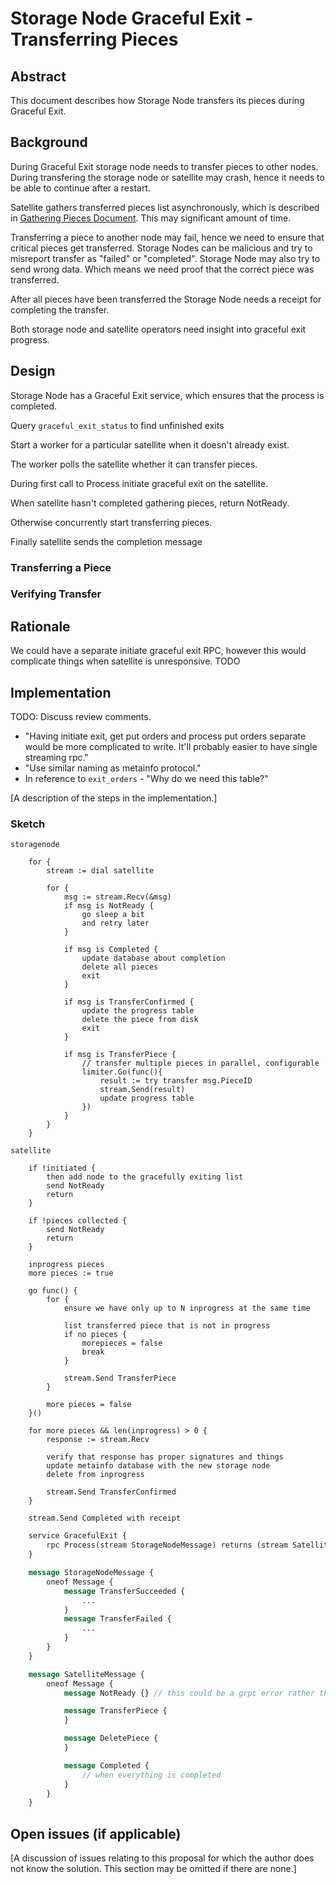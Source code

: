 # Storage Node Graceful Exit - Transferring Pieces

## Abstract

This document describes how Storage Node transfers its pieces during Graceful Exit.

## Background

During Graceful Exit storage node needs to transfer pieces to other nodes. During transfering the storage node or satellite may crash, hence it needs to be able to continue after a restart. 

Satellite gathers transferred pieces list asynchronously, which is described in [Gathering Pieces Document](#TODO). This may significant amount of time.

Transferring a piece to another node may fail, hence we need to ensure that critical pieces get transferred. Storage Nodes can be malicious and try to misreport transfer as "failed" or "completed". Storage Node may also try to send wrong data. Which means we need proof that the correct piece was transferred.

After all pieces have been transferred the Storage Node needs a receipt for completing the transfer.

Both storage node and satellite operators need insight into graceful exit progress.

## Design

Storage Node has a Graceful Exit service, which ensures that the process is completed.

Query `graceful_exit_status` to find unfinished exits

Start a worker for a particular satellite when it doesn't already exist.

The worker polls the satellite whether it can transfer pieces.

During first call to Process initiate graceful exit on the satellite.

When satellite hasn't completed gathering pieces, return NotReady.

Otherwise concurrently start transferring pieces.

Finally satellite sends the completion message

### Transferring a Piece

### Verifying Transfer


## Rationale

We could have a separate initiate graceful exit RPC, however this would complicate things when satellite is unresponsive. TODO

## Implementation

TODO: Discuss review comments.
- "Having initiate exit, get put orders and process put orders separate would be more complicated to write. It'll probably easier to have single streaming rpc."
- "Use similar naming as metainfo protocol."
- In reference to `exit_orders` - "Why do we need this table?"

[A description of the steps in the implementation.]

### Sketch

```
storagenode

    for {
        stream := dial satellite

        for {
            msg := stream.Recv(&msg)
            if msg is NotReady {
                go sleep a bit
                and retry later
            }

            if msg is Completed {
                update database about completion
                delete all pieces
                exit
            }

            if msg is TransferConfirmed {
                update the progress table
                delete the piece from disk
                exit
            }

            if msg is TransferPiece {
                // transfer multiple pieces in parallel, configurable
                limiter.Go(func(){
                    result := try transfer msg.PieceID
                    stream.Send(result)
                    update progress table
                })
            }
        }
    }

satellite

    if !initiated {
        then add node to the gracefully exiting list
        send NotReady
        return
    }

    if !pieces collected {
        send NotReady
        return
    }

    inprogress pieces
    more pieces := true

    go func() {
        for {
            ensure we have only up to N inprogress at the same time
            
            list transferred piece that is not in progress
            if no pieces {
                morepieces = false
                break
            }

            stream.Send TransferPiece
        }

        more pieces = false
    }()

    for more pieces && len(inprogress) > 0 {
        response := stream.Recv

        verify that response has proper signatures and things
        update metainfo database with the new storage node
        delete from inprogress

        stream.Send TransferConfirmed
    }

    stream.Send Completed with receipt
```



``` proto
	service GracefulExit {
        rpc Process(stream StorageNodeMessage) returns (stream SatelliteMessage)
	}

	message StorageNodeMessage {
        oneof Message {
            message TransferSucceeded {
                ...
            }
            message TransferFailed {
                ...
            }
        }
	}

	message SatelliteMessage {
        oneof Message {
            message NotReady {} // this could be a grpc error rather than a message

            message TransferPiece {
            }

            message DeletePiece {
            }

            message Completed {
                // when everything is completed
            }
        }
	}
```


## Open issues (if applicable)

[A discussion of issues relating to this proposal for which the author does not
know the solution. This section may be omitted if there are none.]
